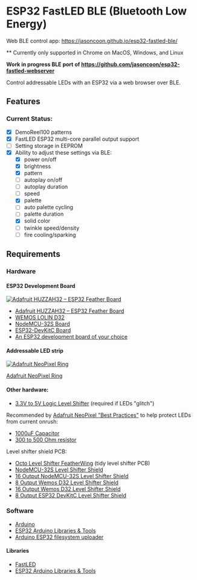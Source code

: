 # ESP32 FastLED BLE (Bluetooth Low Energy)

Web BLE control app: https://jasoncoon.github.io/esp32-fastled-ble/

\*\* Currently only supported in Chrome on MacOS, Windows, and Linux

**Work in progress BLE port of https://github.com/jasoncoon/esp32-fastled-webserver**

Control addressable LEDs with an ESP32 via a web browser over BLE.

## Features

### Current Status:

- [x] DemoReel100 patterns
- [x] FastLED ESP32 multi-core parallel output support
- [ ] Setting storage in EEPROM
- [x] Ability to adjust these settings via BLE:
  - [x] power on/off
  - [x] brightness
  - [x] pattern
  - [ ] autoplay on/off
  - [ ] autoplay duration
  - [ ] speed
  - [x] palette
  - [ ] auto palette cycling
  - [ ] palette duration
  - [x] solid color
  - [ ] twinkle speed/density
  - [ ] fire cooling/sparking

## Requirements

### Hardware

#### ESP32 Development Board

[![Adafruit HUZZAH32 – ESP32 Feather Board](https://cdn-learn.adafruit.com/assets/assets/000/041/619/thumb100/feather_3405_iso_ORIG.jpg?1494445509)](https://www.adafruit.com/product/3405)

- [Adafruit HUZZAH32 – ESP32 Feather Board](https://www.adafruit.com/product/3405)
- [WEMOS LOLIN D32](https://wiki.wemos.cc/products:d32:d32)
- [NodeMCU-32S Board](https://amzn.to/2MWrCrk)
- [ESP32-DevKitC Board](https://amzn.to/2PpZ1J8)
- [An ESP32 development board of your choice](https://www.google.com/search?q=esp32+development+board)

#### Addressable LED strip

[![Adafruit NeoPixel Ring](https://www.adafruit.com/images/145x109/1586-00.jpg)](https://www.adafruit.com/product/1586)

[Adafruit NeoPixel Ring](https://www.adafruit.com/product/1586)

#### Other hardware:

- [3.3V to 5V Logic Level Shifter](http://www.digikey.com/product-detail/en/texas-instruments/SN74HCT245N/296-1612-5-ND/277258) (required if LEDs "glitch")

Recommended by [Adafruit NeoPixel "Best Practices"](https://learn.adafruit.com/adafruit-neopixel-uberguide/best-practices) to help protect LEDs from current onrush:

- [1000µF Capacitor](http://www.digikey.com/product-detail/en/panasonic-electronic-components/ECA-1EM102/P5156-ND/245015)
- [300 to 500 Ohm resistor](https://www.digikey.com/product-detail/en/stackpole-electronics-inc/CF14JT470R/CF14JT470RCT-ND/1830342)

Level shifter shield PCB:

- [Octo Level Shifter FeatherWing](https://www.evilgeniuslabs.org/level-shifter-featherwing) (tidy level shifter PCB)
- [NodeMCU-32S Level Shifter Shield](https://www.tindie.com/products/jasoncoon/nodemcu-32s-esp32-wi-fi-and-ble-led-controller/)
- [16 Output NodeMCU-32S Level Shifter Shield](https://www.tindie.com/products/jasoncoon/16-output-nodemcu-esp32-wifi-ble-led-controller/)
- [8 Output Wemos D32 Level Shifter Shield](https://www.tindie.com/products/jasoncoon/wemos-d32-esp32-led-level-shifter-shield/)
- [16 Output Wemos D32 Level Shifter Shield](https://www.tindie.com/products/jasoncoon/16-output-wemos-d32-wifi-ble-led-controller/)
- [8 Output ESP32 DevKitC Level Shifter Shield](https://www.tindie.com/products/jasoncoon/esp32-devkitc-wi-fi-and-ble-led-controller/)

### Software

- [Arduino](https://www.arduino.cc/en/main/software)
- [ESP32 Arduino Libraries & Tools](https://github.com/espressif/arduino-esp32)
- [Arduino ESP32 filesystem uploader](https://github.com/me-no-dev/arduino-esp32fs-plugin)

#### Libraries

- [FastLED](https://github.com/FastLED/FastLED)
- [ESP32 Arduino Libraries & Tools](https://github.com/espressif/arduino-esp32)
